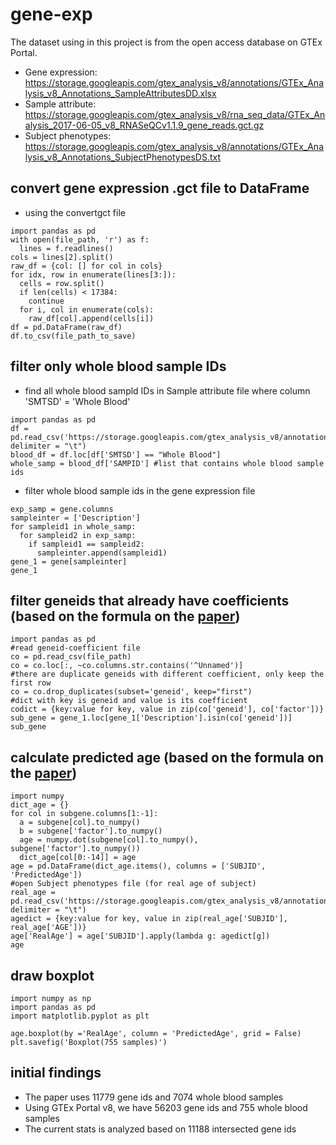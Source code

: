 # gene-exp
The dataset using in this project is from the open access database on GTEx Portal.  
- Gene expression: https://storage.googleapis.com/gtex_analysis_v8/annotations/GTEx_Analysis_v8_Annotations_SampleAttributesDD.xlsx  
- Sample attribute: https://storage.googleapis.com/gtex_analysis_v8/rna_seq_data/GTEx_Analysis_2017-06-05_v8_RNASeQCv1.1.9_gene_reads.gct.gz  
- Subject phenotypes: https://storage.googleapis.com/gtex_analysis_v8/annotations/GTEx_Analysis_v8_Annotations_SubjectPhenotypesDS.txt  

## convert gene expression .gct file to DataFrame
- using the convertgct file
```
import pandas as pd
with open(file_path, 'r') as f:
  lines = f.readlines()
cols = lines[2].split()
raw_df = {col: [] for col in cols}
for idx, row in enumerate(lines[3:]):
  cells = row.split()
  if len(cells) < 17384:
    continue
  for i, col in enumerate(cols):
    raw_df[col].append(cells[i])
df = pd.DataFrame(raw_df)
df.to_csv(file_path_to_save)
```

## filter only whole blood sample IDs
- find all whole blood sampld IDs in Sample attribute file where column 'SMTSD' = 'Whole Blood'

```
import pandas as pd
df = pd.read_csv('https://storage.googleapis.com/gtex_analysis_v8/annotations/GTEx_Analysis_v8_Annotations_SampleAttributesDS.txt', delimiter = "\t")
blood_df = df.loc[df['SMTSD'] == "Whole Blood"] 
whole_samp = blood_df['SAMPID'] #list that contains whole blood sample ids
```

- filter whole blood sample ids in the gene expression file
```
exp_samp = gene.columns
sampleinter = ['Description']
for sampleid1 in whole_samp:
  for sampleid2 in exp_samp:
    if sampleid1 == sampleid2:
      sampleinter.append(sampleid1)
gene_1 = gene[sampleinter]
gene_1
```
## filter geneids that already have coefficients (based on the formula on the [paper](https://www.nature.com/articles/ncomms9570#MOESM435))
```
import pandas as pd
#read geneid-coefficient file
co = pd.read_csv(file_path)
co = co.loc[:, ~co.columns.str.contains('^Unnamed')]
#there are duplicate geneids with different coefficient, only keep the first row
co = co.drop_duplicates(subset='geneid', keep="first")
#dict with key is geneid and value is its coefficient
codict = {key:value for key, value in zip(co['geneid'], co['factor'])}
sub_gene = gene_1.loc[gene_1['Description'].isin(co['geneid'])]
sub_gene
```
## calculate predicted age (based on the formula on the [paper](https://www.nature.com/articles/ncomms9570#MOESM435))
```
import numpy
dict_age = {}
for col in subgene.columns[1:-1]:
  a = subgene[col].to_numpy()
  b = subgene['factor'].to_numpy()
  age = numpy.dot(subgene[col].to_numpy(), subgene['factor'].to_numpy())
  dict_age[col[0:-14]] = age
age = pd.DataFrame(dict_age.items(), columns = ['SUBJID', 'PredictedAge'])
#open Subject phenotypes file (for real age of subject)
real_age = pd.read_csv('https://storage.googleapis.com/gtex_analysis_v8/annotations/GTEx_Analysis_v8_Annotations_SubjectPhenotypesDS.txt', delimiter = "\t")
agedict = {key:value for key, value in zip(real_age['SUBJID'], real_age['AGE'])}
age['RealAge'] = age['SUBJID'].apply(lambda g: agedict[g])
age
```
## draw boxplot
```
import numpy as np 
import pandas as pd 
import matplotlib.pyplot as plt 

age.boxplot(by ='RealAge', column = 'PredictedAge', grid = False)
plt.savefig('Boxplot(755 samples)')
```
## initial findings
- The paper uses 11779 gene ids and 7074 whole blood samples 
- Using GTEx Portal v8, we have 56203 gene ids and 755 whole blood samples 
- The current stats is analyzed based on 11188 intersected gene ids





